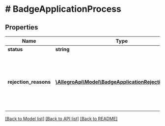 # # BadgeApplicationProcess

## Properties

Name | Type | Description | Notes
------------ | ------------- | ------------- | -------------
**status** | **string** |  |
**rejection_reasons** | [**\AllegroApi\Model\BadgeApplicationRejectionReason[]**](BadgeApplicationRejectionReason.md) | A list of rejection reasons for the badge application. Returned for process.status &#x3D; DECLINED only. |

[[Back to Model list]](../../README.md#models) [[Back to API list]](../../README.md#endpoints) [[Back to README]](../../README.md)
